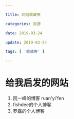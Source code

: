 ```yaml
---

title: 网站收藏夹

categories: 资源

date: 2019-03-24

update: 2019-03-24

tags: [ '收藏夹' ]

---
```


# 给我启发的网站

1. 阮一峰的博客
ruan'yi'fen
2. fishdee的个人博客
3. 罗磊的个人博客
<!--stackedit_data:
eyJoaXN0b3J5IjpbODI3NzU5M119
-->